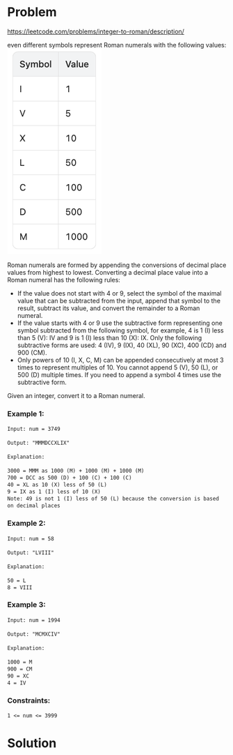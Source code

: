 # Problem
https://leetcode.com/problems/integer-to-roman/description/

even different symbols represent Roman numerals with the following values:
![img.png](img.png)


Roman numerals are formed by appending the conversions of decimal place values from highest to lowest. Converting a decimal place value into a Roman numeral has the following rules:

- If the value does not start with 4 or 9, select the symbol of the maximal value that can be subtracted from the input, append that symbol to the result, subtract its value, and convert the remainder to a Roman numeral.
- If the value starts with 4 or 9 use the subtractive form representing one symbol subtracted from the following symbol, for example, 4 is 1 (I) less than 5 (V): IV and 9 is 1 (I) less than 10 (X): IX. Only the following subtractive forms are used: 4 (IV), 9 (IX), 40 (XL), 90 (XC), 400 (CD) and 900 (CM).
- Only powers of 10 (I, X, C, M) can be appended consecutively at most 3 times to represent multiples of 10. You cannot append 5 (V), 50 (L), or 500 (D) multiple times. If you need to append a symbol 4 times use the subtractive form.

Given an integer, convert it to a Roman numeral.


### Example 1:

    Input: num = 3749
    
    Output: "MMMDCCXLIX"
    
    Explanation:
    
    3000 = MMM as 1000 (M) + 1000 (M) + 1000 (M)
    700 = DCC as 500 (D) + 100 (C) + 100 (C)
    40 = XL as 10 (X) less of 50 (L)
    9 = IX as 1 (I) less of 10 (X)
    Note: 49 is not 1 (I) less of 50 (L) because the conversion is based on decimal places

### Example 2:

    Input: num = 58
    
    Output: "LVIII"
    
    Explanation:
    
    50 = L
    8 = VIII

### Example 3:

    Input: num = 1994
    
    Output: "MCMXCIV"
    
    Explanation:
    
    1000 = M
    900 = CM
    90 = XC
    4 = IV

### Constraints:

    1 <= num <= 3999

# Solution

